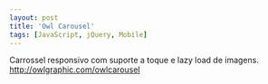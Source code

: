 ```yaml
---
layout: post
title: 'Owl Carousel'
tags: [JavaScript, jQuery, Mobile]
---
```


Carrossel responsivo com suporte a toque e lazy load de imagens.<br>
<http://owlgraphic.com/owlcarousel>
